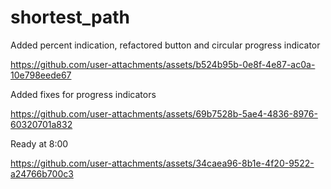 # shortest_path

Added percent indication, refactored button and circular progress indicator

https://github.com/user-attachments/assets/b524b95b-0e8f-4e87-ac0a-10e798eede67

Added fixes for progress indicators

https://github.com/user-attachments/assets/69b7528b-5ae4-4836-8976-60320701a832

Ready at 8:00

https://github.com/user-attachments/assets/34caea96-8b1e-4f20-9522-a24766b700c3








